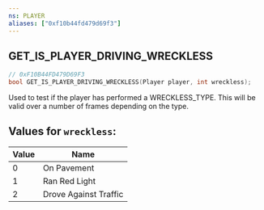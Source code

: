 ```yaml
---
ns: PLAYER
aliases: ["0xf10b44fd479d69f3"]
---
```

## GET_IS_PLAYER_DRIVING_WRECKLESS

```c
// 0xF10B44FD479D69F3
bool GET_IS_PLAYER_DRIVING_WRECKLESS(Player player, int wreckless);
```

Used to test if the player has performed a WRECKLESS_TYPE. This will be valid over a number of frames depending on the type.

## Values for `wreckless`:
| Value | Name |
| --- | --- |
| 0 | On Pavement |
| 1 | Ran Red Light |
| 2 | Drove Against Traffic |

